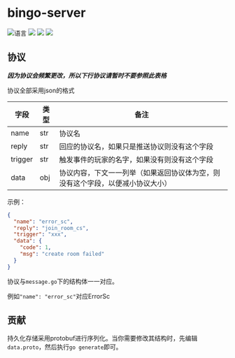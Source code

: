 # bingo-server

![](https://img.shields.io/github/go-mod/go-version/CuteReimu/bingo-server "语言")
[![](https://img.shields.io/github/actions/workflow/status/CuteReimu/bingo-server/golangci-lint.yml?branch=master)](https://github.com/CuteReimu/bingo-server/actions/workflows/golangci-lint.yml "代码分析")
[![](https://img.shields.io/github/contributors/CuteReimu/bingo-server)](https://github.com/CuteReimu/bingo-server/graphs/contributors "贡献者")
[![](https://img.shields.io/github/license/CuteReimu/bingo-server)](https://github.com/CuteReimu/bingo-server/blob/master/LICENSE "许可协议")

## 协议

***因为协议会频繁更改，所以下行协议请暂时不要参照此表格***

协议全部采用json的格式

| 字段      | 类型  | 备注                                      |
|---------|-----|-----------------------------------------|
| name    | str | 协议名                                     |
| reply   | str | 回应的协议名，如果只是推送协议则没有这个字段                  |
| trigger | str | 触发事件的玩家的名字，如果没有则没有这个字段                  |
| data    | obj | 协议内容，下文一一列举（如果返回协议体为空，则没有这个字段，以便减小协议大小） |

示例：

```json
{
  "name": "error_sc",
  "reply": "join_room_cs",
  "trigger": "xxx",
  "data": {
    "code": 1,
    "msg": "create room failed"
  }
}
```

协议与`message.go`下的结构体一一对应。

例如`"name": "error_sc"`对应ErrorSc

## 贡献

持久化存储采用protobuf进行序列化。当你需要修改其结构时，先编辑`data.proto`，然后执行`go generate`即可。
